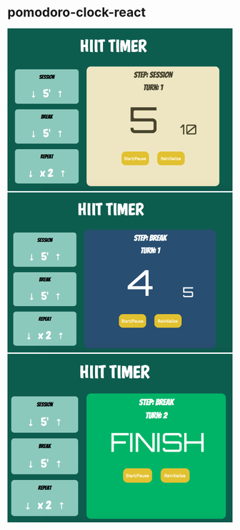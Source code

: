 # pomodoro-clock-react
![](src/images/extrait-1.png)
![](src/images/extrait-2.png)
![](src/images/extrait-3.png)

